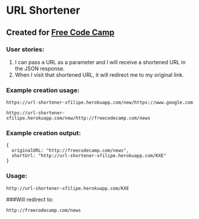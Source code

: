 # URL Shortener
## Created for [Free Code Camp](http://freecodecamp.com)

### User stories:

  1. I can pass a URL as a parameter and I will receive a shortened URL in the JSON response.
  2. When I visit that shortened URL, it will redirect me to my original link.

### Example creation usage:
```
https://url-shortener-xfilipe.herokuapp.com/new/https://www.google.com

https://url-shortener-xfilipe.herokuapp.com/new/http://freecodecamp.com/news
```

### Example creation output:
```
{
  originalURL: "http://freecodecamp.com/news",
  shortUrl: "http://url-shortener-xfilipe.herokuapp.com/KXE"
}
```
### Usage:
```
http://url-shortener-xfilipe.herokuapp.com/KXE
```
###Will redirect to:
```
http://freecodecamp.com/news
```
